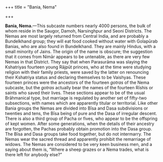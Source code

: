 +++
title = "Bania, Nema"

+++

**Bania, Nema.**—This subcaste numbers nearly 4000 persons, the bulk of whom reside in the Saugor, Damoh, Narsinghpur and Seoni Districts. The Nemas are most largely returned from Central India, and are probably a Bundelkhand group; they will eat food cooked without water with Golapūrab Banias, who are also found in Bundelkhand. They are mainly Hindus, with a small minority of Jains. The origin of the name is obscure; the suggestion that it comes from Nimār appears to be untenable, as there are very few Nemas in that District. They say that when Parasurāma was slaying the Kshatriyas fourteen young Rājpūt princes, who at the time were studying religion with their family priests, were saved by the latter on renouncing their Kshatriya status and declaring themselves to be Vaishyas. These fourteen princes were the ancestors of the fourteen *gotras* of the Nema subcaste, but the *gotras* actually bear the names of the fourteen Rīshis or saints who saved their lives. These sections appear to be of the usual Brāhmanical type, but marriage is regulated by another set of fifty-two subsections, with names which are apparently titular or territorial. Like other Bania groups the Nemas are divided into Bīsa and Dasa subdivisions or twenties and tens, the Bīsa being of pure and the Dasa of irregular descent. There is also a third group of Pacha or fives, who appear to be the offspring of kept women. After some generations, when the details of their ancestry are forgotten, the Pachas probably obtain promotion into the Dasa group. The Bīsa and Dasa groups take food together, but do not intermarry. The Nemas wear the sacred thread and apparently prohibit the remarriage of widows. The Nemas are considered to be very keen business men, and a saying about them is, “Where a sheep grazes or a Nema trades, what is there left for anybody else?” 


